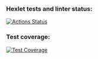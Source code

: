 ### Hexlet tests and linter status:
[![Actions Status](https://github.com/orthrus2106/frontend-project-46/actions/workflows/hexlet-check.yml/badge.svg)](https://github.com/orthrus2106/frontend-project-46/actions)
### Test coverage:
[![Test Coverage](https://api.codeclimate.com/v1/badges/a8153ce27c1fb797652c/test_coverage)](https://codeclimate.com/github/orthrus2106/frontend-project-46/test_coverage)